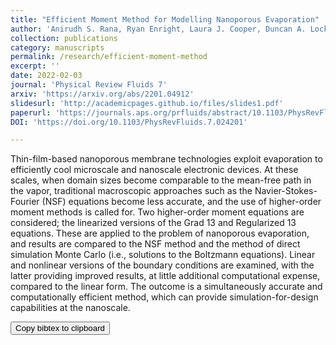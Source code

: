 ```yaml
---
title: "Efficient Moment Method for Modelling Nanoporous Evaporation"
author: 'Anirudh S. Rana, Ryan Enright, Laura J. Cooper, Duncan A. Lockerby, James E. Sprittles'
collection: publications
category: manuscripts
permalink: /research/efficient-moment-method
excerpt: ''
date: 2022-02-03
journal: 'Physical Review Fluids 7'
arxiv: 'https://arxiv.org/abs/2201.04912'
slidesurl: 'http://academicpages.github.io/files/slides1.pdf'
paperurl: 'https://journals.aps.org/prfluids/abstract/10.1103/PhysRevFluids.7.024201'
DOI: 'https://doi.org/10.1103/PhysRevFluids.7.024201'

---
```

Thin-film-based nanoporous membrane technologies exploit evaporation to efficiently cool microscale and nanoscale electronic devices. At these scales, when domain sizes become comparable to the mean-free path in the vapor, traditional macroscopic approaches such as the Navier-Stokes-Fourier (NSF) equations become less accurate, and the use of higher-order moment methods is called for. Two higher-order moment equations are considered; the linearized versions of the Grad 13 and Regularized 13 equations. These are applied to the problem of nanoporous evaporation, and results are compared to the NSF method and the method of direct simulation Monte Carlo (i.e., solutions to the Boltzmann equations). Linear and nonlinear versions of the boundary conditions are examined, with the latter providing improved results, at little additional computational expense, compared to the linear form. The outcome is a simultaneously accurate and computationally efficient method, which can provide simulation-for-design capabilities at the nanoscale.

<!-- Copy bibtex citation -->
<button onclick="navigator.clipboard.writeText('@article{de2022efficient,
  title={Efficient moment method for modeling nanoporous evaporation},
  author={De Fraja, Thomas C and Rana, Anirudh S and Enright, Ryan and Cooper, Laura J and Lockerby, Duncan A and Sprittles, James E},
  journal={Physical Review Fluids},
  volume={7},
  number={2},
  pages={024201},
  year={2022},
  publisher={APS}
}'); this.innerText='Copied!'; setTimeout(()=>this.innerText='Copy citation to clipboard',1500);">
  Copy bibtex to clipboard
</button>
